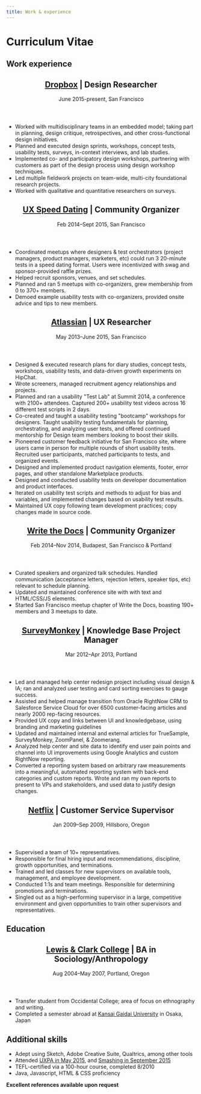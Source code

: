 ```yaml
---
title: Work & experience
---
```


# Curriculum Vitae

## Work experience

<section class="resume-item">
  <header>
    <h1><a href="www.dropbox.com">Dropbox</a> | Design Researcher</h1>
    <p>June 2015-present, San Francisco</p>
  </header>

  <ul>
    <li>Worked with multidisciplinary teams in an embedded model; taking part in planning, design critique, retrospectives, and other cross-functional design initiatives.</li>
    <li>Planned and executed design sprints, workshops, concept tests, usability tests, surveys, in-context interviews, and lab  studies.</li>
    <li>Implemented co- and participatory design workshops, partnering with customers as part of the design process using design workshop techniques.</li>
    <li>Led multiple fieldwork projects on team-wide, multi-city foundational research projects.</li>
    <li>Worked with qualitative and quantitative researchers on surveys. </li>
  </ul>
</section>

<section class="resume-item">
  <header>
    <h1><a href="http://www.meetup.com/UX-Speed-Dating-San-Francisco/">UX Speed Dating</a> | Community Organizer</h1>
    <p>Feb 2014–Sept 2015, San Francisco</p>
  </header>

  <ul>
    <li>Coordinated meetups where designers & test orchestrators (project managers, product managers, marketers, etc) could run 3 20-minute tests in a speed dating format. Users were incentivized with swag and sponsor-provided raffle prizes.</li>
    <li>Helped recruit sponsors, venues, and set schedules.</li>
    <li>Planned and ran 5 meetups with co-organizers, grew membership from 0 to 370+ members.</li>
    <li>Demoed example usability tests with co-organizers, provided onsite advice and tips to new members.</li>
  </ul>
</section>

<section class="resume-item">
  <header>
    <h1><a href="http://www.atlassian.com">Atlassian</a> | UX Researcher</h1>
    <p>May 2013–June 2015, San Francisco</p>
  </header>

  <ul>
    <li>Designed & executed research plans for diary studies, concept tests, workshops, usability tests, and data-driven growth experiments on HipChat.</li>
    <li>Wrote screeners, managed recruitment agency relationships and projects. </li>
    <li>Planned and ran a usability "Test Lab" at Summit 2014, a conference with 2100+ attendees. Captured 200+ usability test videos across 16 different test scripts in 2 days.</li>
    <li>Co-created and taught a usability testing "bootcamp" workshops  for designers. Taught usability testing fundamentals for planning, orchestrating, and analyzing user tests, and offered continued mentorship for Design team members looking to boost their skills.</li>
    <li>Pioneered customer feedback initiative for San Francisco site, where users came in person for multiple rounds of short usability tests. Recruited user participants, matched participants to tests, and organized events.</li>
    <li>Designed and implemented  product navigation elements, footer, error pages, and other standalone Marketplace products.</li>
    <li>Designed and conducted usability tests on developer documentation and product interfaces.</li>
    <li>Iterated on usability test scripts and methods to adjust for bias and variables, and implemented changes based on usability test results.</li>
    <li>Maintained UX copy following team development practices; copy changes made in source code.</li>
  </ul>
</section>

<section class="resume-item">
  <header>
    <h1><a href="http://conf.writethedocs.org/na/2014/index.html">Write the Docs</a> | Community Organizer</h1>
    <p>Feb 2014–Nov 2014, Budapest, San Francisco & Portland</p>
  </header>

  <ul>
    <li>Curated speakers and organized talk schedules. Handled communication (acceptance letters, rejection letters, speaker tips, etc) relevant to schedule planning.</li>
    <li>Updated and maintained conference site with with text and HTML/CSS/JS elements.</li>
    <li>Started San Francisco meetup chapter of Write the Docs, boasting 190+ members and 3 meetups to date.</li>
  </ul>
</section>

<section class="resume-item">
  <header>
    <h1><a href="https://www.surveymonkey.com/">SurveyMonkey</a> | Knowledge Base Project Manager</h1>
    <p>Mar 2012–Apr 2013, Portland</p>
  </header>

  <ul>
    <li>Led and managed help center redesign project including visual design & IA; ran and analyzed user testing and card sorting exercises to gauge success.</li>
    <li>Assisted and helped manage transition from Oracle RightNow CRM to Salesforce Service Cloud for over 6500 customer-facing articles and nearly 2000 rep-facing resources.</li>
    <li>Provided UX copy and links between UI and knowledgebase, using branding and marketing guidelines</li>
    <li>Updated and maintained internal and external articles for TrueSample, SurveyMonkey, ZoomPanel, & Zoomerang.</li>
    <li>Analyzed help center and site data to identify end user pain points and channel into UI improvements using Google Analytics and custom RightNow reporting.</li>
    <li>Converted a reporting system based on arbitrary raw measurements into a meaningful, automated reporting system with back-end categories and custom reports. Wrote and ran my own reports to present to VPs and stakeholders, and used data to justify design changes.</li>
  </ul>
</section>

<section class="resume-item">
  <header>
    <h1><a href="http://www.netflix.com">Netflix</a> | Customer Service Supervisor</h1>
    <p>Jan 2009–Sep 2009, Hillsboro, Oregon</p>
  </header>

  <ul>
    <li>Supervised a team of 10+ representatives.</li>
    <li>Responsible for final hiring input and recommendations, discipline, growth opportunities, and terminations.</li>
    <li>Trained and led classes for new supervisors on available tools, management, and employee development.</li>
    <li>Conducted 1:1s and team meetings. Responsible for determining promotions and terminations.</li>
    <li>Singled out as a high-performing supervisor in a large, competitive environment and given opportunities to train other supervisors and representatives.</li>
  </ul>
</section>

## Education

<section class="resume-item">
  <header>
    <h1><a href="http://www.lclark.edu/">Lewis & Clark College</a> | BA in Sociology/Anthropology</h1>
    <p>Aug 2004–May 2007, Portland, Oregon</p>
  </header>

  <ul>
    <li>Transfer student from Occidental College; area of focus on ethnography and writing.</li>
    <li>Completed a semester abroad at <a href="http://www.kansaigaidai.ac.jp/asp/" target="_blank">Kansai Gaidai University</a> in Osaka, Japan</li>
  </ul>

## Additional skills

<ul>
  <li>Adept using Sketch, Adobe Creative Suite, Qualtrics, among other tools</li>
  <li>Attended <a href="http://uxpaboston.org/events/user-experience-conference-2015/" target="_blank">UXPA in May 2015</a>, and <a href="http://smashingconf.com/freiburg-2015/" target="_blank">Smashing in September 2015</a></li>
  <li>TEFL-certified via a 100-hour course, completed 8/2010</li>
  <li>Java, Javascript, HTML &amp; CSS proficiency</li>
</ul>

<b>Excellent references available upon request</b>